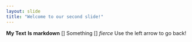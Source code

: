 ```yaml
---
layout: slide
title: "Welcome to our second slide!"
---
```

__My Text__ **Is markdown** 
[] Something
[] *fierce*
Use the left arrow to go back!
